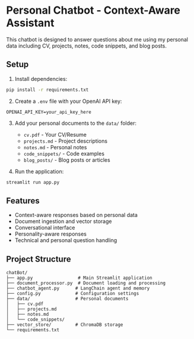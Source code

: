 # Personal Chatbot - Context-Aware Assistant

This chatbot is designed to answer questions about me using my personal data including CV, projects, notes, code snippets, and blog posts.

## Setup

1. Install dependencies:
```bash
pip install -r requirements.txt
```

2. Create a `.env` file with your OpenAI API key:
```
OPENAI_API_KEY=your_api_key_here
```

3. Add your personal documents to the `data/` folder:
   - `cv.pdf` - Your CV/Resume
   - `projects.md` - Project descriptions
   - `notes.md` - Personal notes
   - `code_snippets/` - Code examples
   - `blog_posts/` - Blog posts or articles

4. Run the application:
```bash
streamlit run app.py
```

## Features

- Context-aware responses based on personal data
- Document ingestion and vector storage
- Conversational interface
- Personality-aware responses
- Technical and personal question handling

## Project Structure

```
chatBot/
├── app.py                 # Main Streamlit application
├── document_processor.py  # Document loading and processing
├── chatbot_agent.py      # LangChain agent and memory
├── config.py             # Configuration settings
├── data/                 # Personal documents
│   ├── cv.pdf
│   ├── projects.md
│   ├── notes.md
│   └── code_snippets/
├── vector_store/         # ChromaDB storage
└── requirements.txt
```
